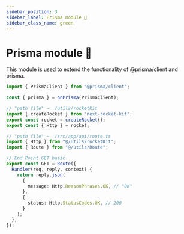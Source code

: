 ```yaml
---
sidebar_position: 3
sidebar_label: Prisma module 📝
sidebar_class_name: green
---
```


# Prisma module 📝

This module is used to extend the functionality of @prisma/client and prisma.

```typescript
import { PrismaClient } from "@prisma/client";

const { prisma } = onPrisma(PrismaClient);
```

```typescript
// "path file" ~ ./utils/rocketKit
import { createRocket } from "next-rocket-kit";
export const rocket = createRocket();
export const { Http } = rocket;
```

```typescript
// "path file" ~ ./src/app/api/route.ts
import { Http } from "@/utils/rocketKit";
import { Route } from "@/utils/Route";

// End Point GET basic
export const GET = Route({
  Handler(req, reply, context) {
    return reply.json(
      {
        message: Http.ReasonPhrases.OK, // "OK"
      },
      {
        status: Http.StatusCodes.OK, // 200
      }
    );
  },
});
```
